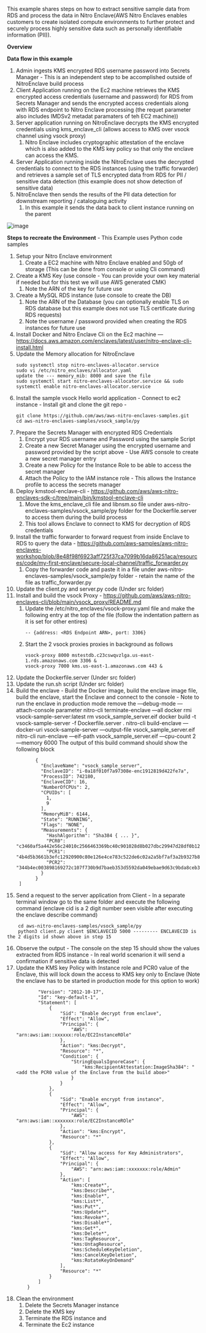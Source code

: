 This example shares steps on how to extract sensitive sample data from RDS and process the data in Nitro Enclave(AWS Nitro Enclaves enables customers to create isolated compute environments to further protect and securely process highly sensitive data such as personally identifiable information (PII)). 

**Overview**

**Data flow in this example**
1. Admin ingests KMS encrypted RDS username password into Secrets Manager - This is an independent step to be accomplished outside of NitroEnclave build process 
2. Client Application running on the Ec2 machine retrieves the KMS encrypted access credentials (username and password) for RDS from Secrets Manager and sends the encrypted access credentials along with RDS endpoint to Nitro Enclave processing (the requet parameter also includes IMDSv2 metadat paramaters of teh EC2 machine))
3. Server application running on NitroEnclave decrypts the KMS encrypted credentials using kms_enclave_cli (allows access to KMS over vsock channel using vsock proxy) 
    1. Nitro Enclave includes cryptographic attestation of the enclave which is also added to the KMS key policy so that only the enclave can access the KMS.
4. Server Application running inside the NitroEnclave uses the decrypted credentials to connect to the RDS instances (using the traffic forwarder) and retrieves a sample set of TLS encrypted data from RDS for PII / sensitive data detection (this example does not show detection of sensitive data)
5. NitroEnclave then sends the results of the PII data detection for downstream reporting / cataloguing activity
    1. In this example it sends the data back to client instance running on the parent
  
![image](https://github.com/user-attachments/assets/7722cd9a-4c51-413b-9cd7-ab506aa13448)

**Steps to recreate the Environment** - This Example uses Python code samples
1. Setup your Nitro Enclave environment
    1. Create a EC2 machine with Nitro Enclave enabled and 50gb of storage (This can be done from console or using Cli command)
2. Create a KMS Key (use console - You can provide your own key material if needed but for this test we will use AWS generated CMK)
    1. Note the ARN of the key for future use
3. Create a MySQL RDS instance (use console to create the DB) 
    1. Note the ARN of the Database (you can optionally enable TLS on RDS database but this example does not use TLS certificate during RDS requests)
    2. Note the username / password provided when creating the RDS instances for future use
4. Install Docker and Nitro Enclave Cli on the Ec2 machine — https://docs.aws.amazon.com/enclaves/latest/user/nitro-enclave-cli-install.html
5. Update the Memory allocation for NitroEnclave
      ```
      sudo systemctl stop nitro-enclaves-allocator.service
      sudo vi /etc/nitro_enclaves/allocator.yaml
      update the --- memory_mib: 8000 and save the file
      sudo systemctl start nitro-enclaves-allocator.service && sudo systemctl enable nitro-enclaves-allocator.service
      ```
6. Install the sample vsock Hello world application - Connect to ec2 instance - Install git and clone the git repo - 
      ```
      git clone https://github.com/aws/aws-nitro-enclaves-samples.git
      cd aws-nitro-enclaves-samples/vsock_sample/py
      ```
7. Prepare the Secrets Manager with encrypted RDS Credentials
    1. Encrypt your RDS username and Password using the sample Script  
    2. Create a new Secret Manager using the encrypted username and password provided by the script above - Use AWS console to create a new secret manager entry
    3. Create a new Policy for the Instance Role to be able to access the secret manager
    4. Attach the Policy to the IAM instance role - This allows the Instance profile to access the secrets manager
8. Deploy kmstool-enclave-cli - https://github.com/aws/aws-nitro-enclaves-sdk-c/tree/main/bin/kmstool-enclave-cli
    1. Move the kms_enclave_cli file and libnsm.so file under aws-nitro-enclaves-samples/vsock_sample/py folder for the Dockerfile.server to access them during the build process
    2. This tool allows Enclave to connect to KMS for decryption of RDS credentials
9. Install the traffic forwarder to forward request from inside Enclave to RDS to query the data - https://github.com/aws-samples/aws-nitro-enclaves-workshop/blob/8e48f98f6923aff725f37ca7099b16da86251aca/resources/code/my-first-enclave/secure-local-channel/traffic_forwarder.py
    1. Copy the forwarder code and paste it in a file under aws-nitro-enclaves-samples/vsock_sample/py folder - retain the name of the file as traffic_forwarder.py 
10. Update the client.py and server.py code (Under src folder)
11. Install and build the vsock Proxy - https://github.com/aws/aws-nitro-enclaves-cli/blob/main/vsock_proxy/README.md
    1. Update the /etc/nitro_enclaves/vsock-proxy.yaml file and make the following entry at the top of the file (follow the indentation pattern as it is set for other entires)
       ```
       -- {address: <RDS Endpoint ARN>, port: 3306}
       ```
    3. Start the 2 vsock proxies proxies in background as follows
       ```
       vsock-proxy 8000 mstestdb.c23cswqvzlga.us-east-1.rds.amazonaws.com 3306 &
       vsock-proxy 7000 kms.us-east-1.amazonaws.com 443 &
       ```
12. Update the Dockerfile.server (Under src folder)
13. Update the run.sh script (Under src folder)
14. Build the enclave - Build the Docker image, build the enclave image file, build the enclave, start the Enclave and connect to the console - Note to run the enclave in production mode remove the —debug-mode —attach-console parameter
        nitro-cli terminate-enclave —all
        docker rmi vsock-sample-server:latest
        rm vsock_sample_server.eif
        docker build -t vsock-sample-server -f Dockerfile.server .
        nitro-cli build-enclave —docker-uri vsock-sample-server —output-file vsock_sample_server.eif
        nitro-cli run-enclave —eif-path vsock_sample_server.eif —cpu-count 2 —memory 6000
    The output of this build command should show the following block
       ```[
              {
                "EnclaveName": "vsock_sample_server",
                "EnclaveID": "i-0a18f010f7a97308e-enc1912819d422fe7a",
                "ProcessID": 742180,
                "EnclaveCID": 16,
                "NumberOfCPUs": 2,
                "CPUIDs": [
                  1,
                  9
                ],
                "MemoryMiB": 6144,
                "State": "RUNNING",
                "Flags": "NONE",
                "Measurements": {
                  "HashAlgorithm": "Sha384 { ... }",
                  "PCR0": "c3460af5a442e56c24010c2566463369bc40c901028d8b027dbc29947d28df0b1230ef5073c90863b8c2ed062aec7957",
                  "PCR1": "4b4d5b3661b3efc12920900c80e126e4ce783c522de6c02a2a5bf7af3a2b9327b86776f188e4be1c1c404a129dbda493",
                  "PCR2": "344b4ec003898169272c107f730b9d7baeb353d5592da049ebae9d63c9bda8ceb3b18d1d10767b472409c346112443ee"
                }
              }
        ]
       ```
15. Send a request to the server application from Client - In a separate terminal window go to the same folder and execute the following command (enclave cid is a 2 digit number seen visible after executing the enclave describe command)
```
    cd aws-nitro-enclaves-samples/vsock_sample/py
    python3 client.py client $ENCLAVECID 5000 --------- ENCLAVECID is the 2 digits id shown above in step 15
```
16. Observe the output - The console on the step 15 should show the values extracted from RDS instance - In real world scenarion it will send a confirmation if sensitive data is detected
17. Update the KMS key Policy with Instance role and PCR0 value of the Enclave, this will lock down the access to KMS key only to Enclave (Note the enclave has to be started in production mode for this option to work)
    ```{
            "Version": "2012-10-17",
            "Id": "key-default-1",
            "Statement": [
                {
                    "Sid": "Enable decrypt from enclave",
                    "Effect": "Allow",
                    "Principal": {
                        "AWS": "arn:aws:iam::xxxxxx:role/EC2InstanceROle"
                    },
                    "Action": "kms:Decrypt",
                    "Resource": "*",
                    "Condition": {
                        "StringEqualsIgnoreCase": {
                            "kms:RecipientAttestation:ImageSha384": "<add the PCR0 value of the Enclave from the build aboe>"
                        }
                    }
                },
                {
                    "Sid": "Enable encrypt from instance",
                    "Effect": "Allow",
                    "Principal": {
                        "AWS": "arn:aws:iam::xxxxxxx:role/EC2InstanceROle"
                    },
                    "Action": "kms:Encrypt",
                    "Resource": "*"
                },
                {
                    "Sid": "Allow access for Key Administrators",
                    "Effect": "Allow",
                    "Principal": {
                        "AWS": "arn:aws:iam::xxxxxxx:role/Admin"
                    },
                    "Action": [
                        "kms:Create*",
                        "kms:Describe*",
                        "kms:Enable*",
                        "kms:List*",
                        "kms:Put*",
                        "kms:Update*",
                        "kms:Revoke*",
                        "kms:Disable*",
                        "kms:Get*",
                        "kms:Delete*",
                        "kms:TagResource",
                        "kms:UntagResource",
                        "kms:ScheduleKeyDeletion",
                        "kms:CancelKeyDeletion",
                        "kms:RotateKeyOnDemand"
                    ],
                    "Resource": "*"
                }
            ]
        }
    ```
18. Clean the environment
    1. Delete the Secrets Manager instance
    2. Delete the KMS key
    3. Terminate the RDS instance and
    4. Terminate the Ec2 instance

